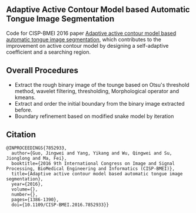 ## Adaptive Active Contour Model based Automatic Tongue Image Segmentation

Code for CISP-BMEI 2016 paper [Adaptive active contour model based automatic tongue image segmentation](http://ieeexplore.ieee.org/document/7852933/), which contributes to the improvement on active contour model by designing a self-adaptive coefficient and a searching region.


## Overall Procedures
- Extract the rough binary image of the tounge based on Otsu's threshold method, wavelet filtering, thresholding, Morphological operator and kmeans.
- Extract and order the initial boundary from the binary image extracted before.
- Boundary refinement based on modified snake model by iteration


## Citation
```
@INPROCEEDINGS{7852933,
  author={Guo, Jingwei and Yang, Yikang and Wu, Qingwei and Su, Jionglong and Ma, Fei},
  booktitle={2016 9th International Congress on Image and Signal Processing, BioMedical Engineering and Informatics (CISP-BMEI)}, 
  title={Adaptive active contour model based automatic tongue image segmentation}, 
  year={2016},
  volume={},
  number={},
  pages={1386-1390},
  doi={10.1109/CISP-BMEI.2016.7852933}}
```
